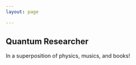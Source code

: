 ```yaml
---
layout: page

---
```


## Quantum Researcher

  In a superposition of physics, musics, and books!


<!-- {% if site.show_excerpts %}
  {% include home.html %}
{% else %}
  {% include archive.html title="Posts" %}
{% endif %} -->
